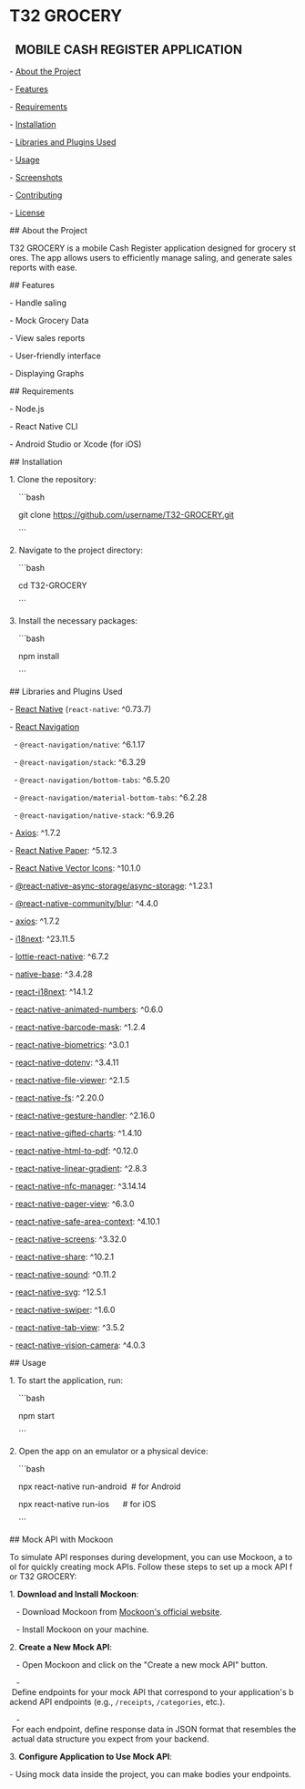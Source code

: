 
# T32 GROCERY 

##   MOBILE CASH REGISTER APPLICATION

  

- [About the Project](#about-the-project)

- [Features](#features)

- [Requirements](#requirements)

- [Installation](#installation)

- [Libraries and Plugins Used](#libraries-and-plugins-used)

- [Usage](#usage)

- [Screenshots](#screenshots)

- [Contributing](#contributing)

- [License](#license)

  
  

## About the Project

T32 GROCERY is a mobile Cash Register application designed for grocery stores. The app allows users to efficiently manage saling, and generate sales reports with ease.

  
  

## Features

- Handle saling

- Mock Grocery Data

- View sales reports

- User-friendly interface

- Displaying Graphs

  

## Requirements

- Node.js

- React Native CLI

- Android Studio or Xcode (for iOS)

  

## Installation

1. Clone the repository:

    ```bash

    git clone https://github.com/username/T32-GROCERY.git

    ```

2. Navigate to the project directory:

    ```bash

    cd T32-GROCERY

    ```

3. Install the necessary packages:

    ```bash

    npm install

    ```

  

## Libraries and Plugins Used

  

- [React Native](https://reactnative.dev/) (`react-native`: ^0.73.7)

- [React Navigation](https://reactnavigation.org/)

  - `@react-navigation/native`: ^6.1.17

  - `@react-navigation/stack`: ^6.3.29

  - `@react-navigation/bottom-tabs`: ^6.5.20

  - `@react-navigation/material-bottom-tabs`: ^6.2.28

  - `@react-navigation/native-stack`: ^6.9.26

- [Axios](https://axios-http.com/): ^1.7.2

- [React Native Paper](https://callstack.github.io/react-native-paper/): ^5.12.3

- [React Native Vector Icons](https://github.com/oblador/react-native-vector-icons): ^10.1.0

- [@react-native-async-storage/async-storage](https://github.com/react-native-async-storage/async-storage): ^1.23.1

- [@react-native-community/blur](https://github.com/react-native-community/react-native-blur): ^4.4.0

- [axios](https://axios-http.com/): ^1.7.2

- [i18next](https://www.i18next.com/): ^23.11.5

- [lottie-react-native](https://github.com/lottie-react-native/lottie-react-native): ^6.7.2

- [native-base](https://nativebase.io/): ^3.4.28

- [react-i18next](https://react.i18next.com/): ^14.1.2

- [react-native-animated-numbers](https://github.com/n4kz/react-native-animated-numbers): ^0.6.0

- [react-native-barcode-mask](https://github.com/alesgenova/react-native-barcode-mask): ^1.2.4

- [react-native-biometrics](https://github.com/SelfLender/react-native-biometrics): ^3.0.1

- [react-native-dotenv](https://github.com/goatandsheep/react-native-dotenv): ^3.4.11

- [react-native-file-viewer](https://github.com/vinzscam/react-native-file-viewer): ^2.1.5

- [react-native-fs](https://github.com/itinance/react-native-fs): ^2.20.0

- [react-native-gesture-handler](https://github.com/software-mansion/react-native-gesture-handler): ^2.16.0

- [react-native-gifted-charts](https://github.com/FaridSafi/react-native-gifted-charts): ^1.4.10

- [react-native-html-to-pdf](https://github.com/christopherdro/react-native-html-to-pdf): ^0.12.0

- [react-native-linear-gradient](https://github.com/react-native-linear-gradient/react-native-linear-gradient): ^2.8.3

- [react-native-nfc-manager](https://github.com/whitedogg13/react-native-nfc-manager): ^3.14.14

- [react-native-pager-view](https://github.com/callstack/react-native-pager-view): ^6.3.0

- [react-native-safe-area-context](https://github.com/th3rdwave/react-native-safe-area-context): ^4.10.1

- [react-native-screens](https://github.com/software-mansion/react-native-screens): ^3.32.0

- [react-native-share](https://github.com/react-native-share/react-native-share): ^10.2.1

- [react-native-sound](https://github.com/zmxv/react-native-sound): ^0.11.2

- [react-native-svg](https://github.com/react-native-svg/react-native-svg): ^12.5.1

- [react-native-swiper](https://github.com/leecade/react-native-swiper): ^1.6.0

- [react-native-tab-view](https://github.com/react-native-tab-view/react-native-tab-view): ^3.5.2

- [react-native-vision-camera](https://github.com/mrousavy/react-native-vision-camera): ^4.0.3

  

## Usage

1. To start the application, run:

    ```bash

    npm start

    ```

2. Open the app on an emulator or a physical device:

    ```bash

    npx react-native run-android  # for Android

    npx react-native run-ios      # for iOS

    ```

## Mock API with Mockoon

  

To simulate API responses during development, you can use Mockoon, a tool for quickly creating mock APIs. Follow these steps to set up a mock API for T32 GROCERY:

  

1. **Download and Install Mockoon**:

   - Download Mockoon from [Mockoon's official website](https://mockoon.com/).

   - Install Mockoon on your machine.

  

2. **Create a New Mock API**:

   - Open Mockoon and click on the "Create a new mock API" button.

   - Define endpoints for your mock API that correspond to your application's backend API endpoints (e.g., `/receipts`, `/categories`, etc.).

   - For each endpoint, define response data in JSON format that resembles the actual data structure you expect from your backend.

  

3. **Configure Application to Use Mock API**:

  

- Using mock data inside the project, you can make bodies your endpoints.